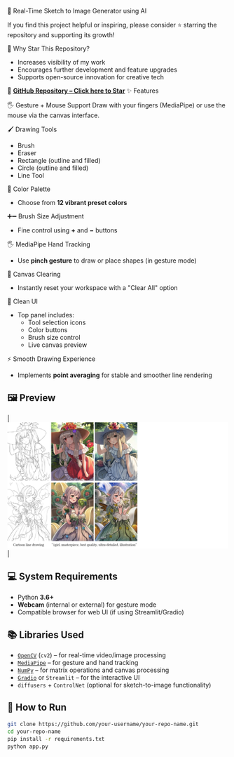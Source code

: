 🎨 Real-Time Sketch to Image Generator using AI

If you find this project helpful or inspiring, please consider ⭐ starring the repository and supporting its growth!

 🌟 Why Star This Repository?
- Increases visibility of my work  
- Encourages further development and feature upgrades  
- Supports open-source innovation for creative tech  

🔗 [**GitHub Repository – Click here to Star**](#)
✨ Features

🖐️ Gesture + Mouse Support
Draw with your fingers (MediaPipe) or use the mouse via the canvas interface.

🖌️ Drawing Tools
- Brush  
- Eraser  
- Rectangle (outline and filled)  
- Circle (outline and filled)  
- Line Tool  

🎨 Color Palette
- Choose from **12 vibrant preset colors**

➕➖ Brush Size Adjustment
- Fine control using **+** and **−** buttons

 🖐️ MediaPipe Hand Tracking
- Use **pinch gesture** to draw or place shapes (in gesture mode)

🧹 Canvas Clearing
- Instantly reset your workspace with a "Clear All" option

🧼 Clean UI
- Top panel includes:
  - Tool selection icons  
  - Color buttons  
  - Brush size control  
  - Live canvas preview

⚡ Smooth Drawing Experience
- Implements **point averaging** for stable and smoother line rendering

## 🖼️ Preview
| ![preview1](https://github.com/221FA04508/Real-Time-Sketch-to-Image-Generator-using-AI/blob/8173c58bc45155c40df11b36a95d7a5a8e9ed630/p21.png) |


## 💻 System Requirements

- Python **3.6+**  
- **Webcam** (internal or external) for gesture mode  
- Compatible browser for web UI (if using Streamlit/Gradio)

## 📚 Libraries Used

- [`OpenCV`](https://opencv.org/) (`cv2`) – for real-time video/image processing  
- [`MediaPipe`](https://developers.google.com/mediapipe) – for gesture and hand tracking  
- [`NumPy`](https://numpy.org/) – for matrix operations and canvas processing  
- [`Gradio`](https://gradio.app/) or `Streamlit` – for the interactive UI  
- `diffusers` + `ControlNet` (optional for sketch-to-image functionality)

## 🚀 How to Run

```bash
git clone https://github.com/your-username/your-repo-name.git
cd your-repo-name
pip install -r requirements.txt
python app.py

